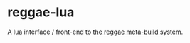 reggae-lua
=============

A lua interface / front-end to [the reggae meta-build system](https://github.org/atilaneves/reggae).
